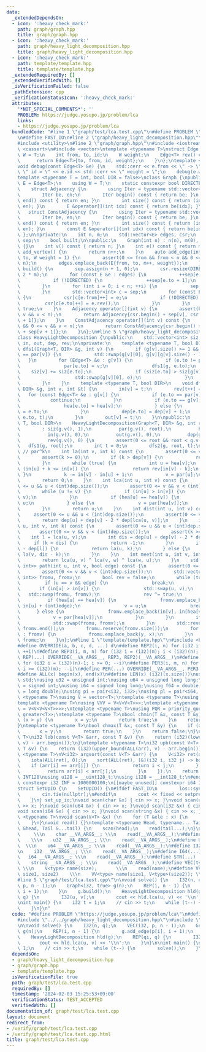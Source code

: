 ```yaml
---
data:
  _extendedDependsOn:
  - icon: ':heavy_check_mark:'
    path: graph/graph.hpp
    title: graph/graph.hpp
  - icon: ':heavy_check_mark:'
    path: graph/heavy_light_decomposition.hpp
    title: graph/heavy_light_decomposition.hpp
  - icon: ':heavy_check_mark:'
    path: template/template.hpp
    title: template/template.hpp
  _extendedRequiredBy: []
  _extendedVerifiedWith: []
  _isVerificationFailed: false
  _pathExtension: cpp
  _verificationStatusIcon: ':heavy_check_mark:'
  attributes:
    '*NOT_SPECIAL_COMMENTS*': ''
    PROBLEM: https://judge.yosupo.jp/problem/lca
    links:
    - https://judge.yosupo.jp/problem/lca
  bundledCode: "#line 1 \"graph/test/lca.test.cpp\"\n#define PROBLEM \"https://judge.yosupo.jp/problem/lca\"\
    \n#define FAST_IO\n#line 2 \"graph/heavy_light_decomposition.hpp\"\n#include <algorithm>\n\
    #include <utility>\n#line 2 \"graph/graph.hpp\"\n#include <iostream>\n#include\
    \ <cassert>\n#include <vector>\ntemplate <typename T>\nstruct Edge {\n    using\
    \ W = T;\n    int from, to, id;\n    W weight;\n    Edge<T> rev() const {\n  \
    \      return Edge<T>{to, from, id, weight};\n    }\n};\ntemplate <typename T>\n\
    void debug(const Edge<T> &e) {\n    std::cerr << e.from << \" -> \" << e.to <<\
    \ \" id = \" << e.id << std::cerr << \" weight = \";\n    debug(e.weight);\n}\n\
    template <typename T = int, bool DIR = false>\nclass Graph {\npublic:\n    using\
    \ E = Edge<T>;\n    using W = T;\n    static constexpr bool DIRECTED = DIR;\n\
    \    struct Adjacency {\n        using Iter = typename std::vector<E>::iterator;\n\
    \        Iter be, en;\n        Iter begin() const { return be; }\n        Iter\
    \ end() const { return en; }\n        int size() const { return (int)std::distance(be,\
    \ en); }\n        E &operator[](int idx) const { return be[idx]; }\n    };\n \
    \   struct ConstAdjacency {\n        using Iter = typename std::vector<E>::const_iterator;\n\
    \        Iter be, en;\n        Iter begin() const { return be; }\n        Iter\
    \ end() const { return en; }\n        int size() const { return (int)std::distance(be,\
    \ en); }\n        const E &operator[](int idx) const { return be[idx]; }\n   \
    \ };\n\nprivate:\n    int n, m;\n    std::vector<E> edges, csr;\n    std::vector<int>\
    \ sep;\n    bool built;\n\npublic:\n    Graph(int n) : n(n), m(0), built(false)\
    \ {}\n    int v() const { return n; }\n    int e() const { return m; }\n    int\
    \ add_vertex() {\n        return n++;\n    }\n    auto add_edge(int from, int\
    \ to, W weight = 1) {\n        assert(0 <= from && from < n && 0 <= to && to <\
    \ n);\n        edges.emplace_back(E{from, to, m++, weight});\n    }\n    void\
    \ build() {\n        sep.assign(n + 1, 0);\n        csr.resize(DIRECTED ? m :\
    \ 2 * m);\n        for (const E &e : edges) {\n            ++sep[e.from + 1];\n\
    \            if (!DIRECTED) {\n                ++sep[e.to + 1];\n            }\n\
    \        }\n        for (int i = 0; i < n; ++i) {\n            sep[i + 1] += sep[i];\n\
    \        }\n        std::vector<int> c = sep;\n        for (const E &e : edges)\
    \ {\n            csr[c[e.from]++] = e;\n            if (!DIRECTED) {\n       \
    \         csr[c[e.to]++] = e.rev();\n            }\n        }\n        built =\
    \ true;\n    }\n    Adjacency operator[](int v) {\n        assert(built && 0 <=\
    \ v && v < n);\n        return Adjacency{csr.begin() + sep[v], csr.begin() + sep[v\
    \ + 1]};\n    }\n    ConstAdjacency operator[](int v) const {\n        assert(built\
    \ && 0 <= v && v < n);\n        return ConstAdjacency{csr.begin() + sep[v], csr.begin()\
    \ + sep[v + 1]};\n    }\n};\n#line 5 \"graph/heavy_light_decomposition.hpp\"\n\
    class HeavyLightDecomposition {\npublic:\n    std::vector<int> siz, par, hea,\
    \ in, out, dep, rev;\n\nprivate:\n    template <typename T, bool DIR>\n    void\
    \ dfs1(Graph<T, DIR> &g, int v) {\n        if (g[v].size() >= 1 && g[v][0].to\
    \ == par[v]) {\n            std::swap(g[v][0], g[v][g[v].size() - 1]);\n     \
    \   }\n        for (Edge<T> &e : g[v]) {\n            if (e.to != par[v]) {\n\
    \                par[e.to] = v;\n                dfs1(g, e.to);\n            \
    \    siz[v] += siz[e.to];\n                if (siz[e.to] > siz[g[v][0].to]) {\n\
    \                    std::swap(g[v][0], e);\n                }\n            }\n\
    \        }\n    }\n    template <typename T, bool DIR>\n    void dfs2(const Graph<T,\
    \ DIR> &g, int v, int &t) {\n        in[v] = t;\n        rev[t++] = v;\n     \
    \   for (const Edge<T> &e : g[v]) {\n            if (e.to == par[v]) {\n     \
    \           continue;\n            }\n            if (e.to == g[v][0].to) {\n\
    \                hea[e.to] = hea[v];\n            } else {\n                hea[e.to]\
    \ = e.to;\n            }\n            dep[e.to] = dep[v] + 1;\n            dfs2(g,\
    \ e.to, t);\n        }\n        out[v] = t;\n    }\n\npublic:\n    template <typename\
    \ T, bool DIR>\n    HeavyLightDecomposition(Graph<T, DIR> &g, int root = 0)\n\
    \        : siz(g.v(), 1),\n          par(g.v(), root),\n          hea(g.v(), root),\n\
    \          in(g.v(), 0),\n          out(g.v(), 0),\n          dep(g.v(), 0),\n\
    \          rev(g.v(), 0) {\n        assert(0 <= root && root < g.v());\n     \
    \   dfs1(g, root);\n        int t = 0;\n        dfs2(g, root, t);\n    }\n   \
    \ // par^k\n    int la(int v, int k) const {\n        assert(0 <= v && v < (int)dep.size());\n\
    \        assert(k >= 0);\n        if (k > dep[v]) {\n            return -1;\n\
    \        }\n        while (true) {\n            int u = hea[v];\n            if\
    \ (in[u] + k <= in[v]) {\n                return rev[in[v] - k];\n           \
    \ }\n            k -= in[v] - in[u] + 1;\n            v = par[u];\n        }\n\
    \        return 0;\n    }\n    int lca(int u, int v) const {\n        assert(0\
    \ <= u && u < (int)dep.size());\n        assert(0 <= v && v < (int)dep.size());\n\
    \        while (u != v) {\n            if (in[u] > in[v]) {\n                std::swap(u,\
    \ v);\n            }\n            if (hea[u] == hea[v]) {\n                v =\
    \ u;\n            } else {\n                v = par[hea[v]];\n            }\n\
    \        }\n        return u;\n    }\n    int dist(int u, int v) const {\n   \
    \     assert(0 <= u && u < (int)dep.size());\n        assert(0 <= v && v < (int)dep.size());\n\
    \        return dep[u] + dep[v] - 2 * dep[lca(u, v)];\n    }\n    int jump(int\
    \ u, int v, int k) const {\n        assert(0 <= u && u < (int)dep.size());\n \
    \       assert(0 <= v && v < (int)dep.size());\n        assert(k >= 0);\n    \
    \    int l = lca(u, v);\n        int dis = dep[u] + dep[v] - 2 * dep[l];\n   \
    \     if (k > dis) {\n            return -1;\n        }\n        if (k <= dep[u]\
    \ - dep[l]) {\n            return la(u, k);\n        } else {\n            return\
    \ la(v, dis - k);\n        }\n    }\n    int meet(int u, int v, int w) const {\n\
    \        return lca(u, v) ^ lca(v, w) ^ lca(w, u);\n    }\n    std::vector<std::pair<int,\
    \ int>> path(int u, int v, bool edge) const {\n        assert(0 <= u && u < (int)dep.size());\n\
    \        assert(0 <= v && v < (int)dep.size());\n        std::vector<std::pair<int,\
    \ int>> fromu, fromv;\n        bool rev = false;\n        while (true) {\n   \
    \         if (u == v && edge) {\n                break;\n            }\n     \
    \       if (in[u] > in[v]) {\n                std::swap(u, v);\n             \
    \   std::swap(fromu, fromv);\n                rev ^= true;\n            }\n  \
    \          if (hea[u] == hea[v]) {\n                fromv.emplace_back(in[v],\
    \ in[u] + (int)edge);\n                v = u;\n                break;\n      \
    \      } else {\n                fromv.emplace_back(in[v], in[hea[v]]);\n    \
    \            v = par[hea[v]];\n            }\n        }\n        if (rev) {\n\
    \            std::swap(fromu, fromv);\n        }\n        std::reverse(fromv.begin(),\
    \ fromv.end());\n        fromu.reserve(fromv.size());\n        for (auto [x, y]\
    \ : fromv) {\n            fromu.emplace_back(y, x);\n        }\n        return\
    \ fromu;\n    }\n};\n#line 1 \"template/template.hpp\"\n#include <bits/stdc++.h>\n\
    #define OVERRIDE(a, b, c, d, ...) d\n#define REP2(i, n) for (i32 i = 0; i < (i32)(n);\
    \ ++i)\n#define REP3(i, m, n) for (i32 i = (i32)(m); i < (i32)(n); ++i)\n#define\
    \ REP(...) OVERRIDE(__VA_ARGS__, REP3, REP2)(__VA_ARGS__)\n#define PER2(i, n)\
    \ for (i32 i = (i32)(n)-1; i >= 0; --i)\n#define PER3(i, m, n) for (i32 i = (i32)(n)-1;\
    \ i >= (i32)(m); --i)\n#define PER(...) OVERRIDE(__VA_ARGS__, PER3, PER2)(__VA_ARGS__)\n\
    #define ALL(x) begin(x), end(x)\n#define LEN(x) (i32)(x.size())\nusing namespace\
    \ std;\nusing u32 = unsigned int;\nusing u64 = unsigned long long;\nusing i32\
    \ = signed int;\nusing i64 = signed long long;\nusing f64 = double;\nusing f80\
    \ = long double;\nusing pi = pair<i32, i32>;\nusing pl = pair<i64, i64>;\ntemplate\
    \ <typename T>\nusing V = vector<T>;\ntemplate <typename T>\nusing VV = V<V<T>>;\n\
    template <typename T>\nusing VVV = V<V<V<T>>>;\ntemplate <typename T>\nusing VVVV\
    \ = V<V<V<V<T>>>>;\ntemplate <typename T>\nusing PQR = priority_queue<T, V<T>,\
    \ greater<T>>;\ntemplate <typename T>\nbool chmin(T &x, const T &y) {\n    if\
    \ (x > y) {\n        x = y;\n        return true;\n    }\n    return false;\n\
    }\ntemplate <typename T>\nbool chmax(T &x, const T &y) {\n    if (x < y) {\n \
    \       x = y;\n        return true;\n    }\n    return false;\n}\ntemplate <typename\
    \ T>\ni32 lob(const V<T> &arr, const T &v) {\n    return (i32)(lower_bound(ALL(arr),\
    \ v) - arr.begin());\n}\ntemplate <typename T>\ni32 upb(const V<T> &arr, const\
    \ T &v) {\n    return (i32)(upper_bound(ALL(arr), v) - arr.begin());\n}\ntemplate\
    \ <typename T>\nV<i32> argsort(const V<T> &arr) {\n    V<i32> ret(arr.size());\n\
    \    iota(ALL(ret), 0);\n    sort(ALL(ret), [&](i32 i, i32 j) -> bool {\n    \
    \    if (arr[i] == arr[j]) {\n            return i < j;\n        } else {\n  \
    \          return arr[i] < arr[j];\n        }\n    });\n    return ret;\n}\n#ifdef\
    \ INT128\nusing u128 = __uint128_t;\nusing i128 = __int128_t;\n#endif\n[[maybe_unused]]\
    \ constexpr i32 INF = 1000000100;\n[[maybe_unused]] constexpr i64 INF64 = 3000000000000000100;\n\
    struct SetUpIO {\n    SetUpIO() {\n#ifdef FAST_IO\n        ios::sync_with_stdio(false);\n\
    \        cin.tie(nullptr);\n#endif\n        cout << fixed << setprecision(15);\n\
    \    }\n} set_up_io;\nvoid scan(char &x) { cin >> x; }\nvoid scan(u32 &x) { cin\
    \ >> x; }\nvoid scan(u64 &x) { cin >> x; }\nvoid scan(i32 &x) { cin >> x; }\n\
    void scan(i64 &x) { cin >> x; }\nvoid scan(string &x) { cin >> x; }\ntemplate\
    \ <typename T>\nvoid scan(V<T> &x) {\n    for (T &ele : x) {\n        scan(ele);\n\
    \    }\n}\nvoid read() {}\ntemplate <typename Head, typename... Tail>\nvoid read(Head\
    \ &head, Tail &...tail) {\n    scan(head);\n    read(tail...);\n}\n#define CHAR(...)\
    \     \\\n    char __VA_ARGS__; \\\n    read(__VA_ARGS__);\n#define U32(...) \
    \    \\\n    u32 __VA_ARGS__; \\\n    read(__VA_ARGS__);\n#define U64(...)   \
    \  \\\n    u64 __VA_ARGS__; \\\n    read(__VA_ARGS__);\n#define I32(...)     \\\
    \n    i32 __VA_ARGS__; \\\n    read(__VA_ARGS__);\n#define I64(...)     \\\n \
    \   i64 __VA_ARGS__; \\\n    read(__VA_ARGS__);\n#define STR(...)        \\\n\
    \    string __VA_ARGS__; \\\n    read(__VA_ARGS__);\n#define VEC(type, name, size)\
    \ \\\n    V<type> name(size);       \\\n    read(name);\n#define VVEC(type, name,\
    \ size1, size2)    \\\n    VV<type> name(size1, V<type>(size2)); \\\n    read(name);\n\
    #line 5 \"graph/test/lca.test.cpp\"\n\nvoid solve() {\n    I32(n, q);\n    VEC(i32,\
    \ p, n - 1);\n    Graph<i32, true> g(n);\n    REP(i, n - 1) {\n        g.add_edge(p[i],\
    \ i + 1);\n    }\n    g.build();\n    HeavyLightDecomposition hld(g);\n    REP(qi,\
    \ q) {\n        I32(u, v);\n        cout << hld.lca(u, v) << '\\n';\n    }\n}\n\
    \nint main() {\n    i32 t = 1;\n    // cin >> t;\n    while (t--) {\n        solve();\n\
    \    }\n}\n"
  code: "#define PROBLEM \"https://judge.yosupo.jp/problem/lca\"\n#define FAST_IO\n\
    #include \"../../graph/heavy_light_decomposition.hpp\"\n#include \"../../template/template.hpp\"\
    \n\nvoid solve() {\n    I32(n, q);\n    VEC(i32, p, n - 1);\n    Graph<i32, true>\
    \ g(n);\n    REP(i, n - 1) {\n        g.add_edge(p[i], i + 1);\n    }\n    g.build();\n\
    \    HeavyLightDecomposition hld(g);\n    REP(qi, q) {\n        I32(u, v);\n \
    \       cout << hld.lca(u, v) << '\\n';\n    }\n}\n\nint main() {\n    i32 t =\
    \ 1;\n    // cin >> t;\n    while (t--) {\n        solve();\n    }\n}"
  dependsOn:
  - graph/heavy_light_decomposition.hpp
  - graph/graph.hpp
  - template/template.hpp
  isVerificationFile: true
  path: graph/test/lca.test.cpp
  requiredBy: []
  timestamp: '2024-02-03 15:25:53+09:00'
  verificationStatus: TEST_ACCEPTED
  verifiedWith: []
documentation_of: graph/test/lca.test.cpp
layout: document
redirect_from:
- /verify/graph/test/lca.test.cpp
- /verify/graph/test/lca.test.cpp.html
title: graph/test/lca.test.cpp
---
```

